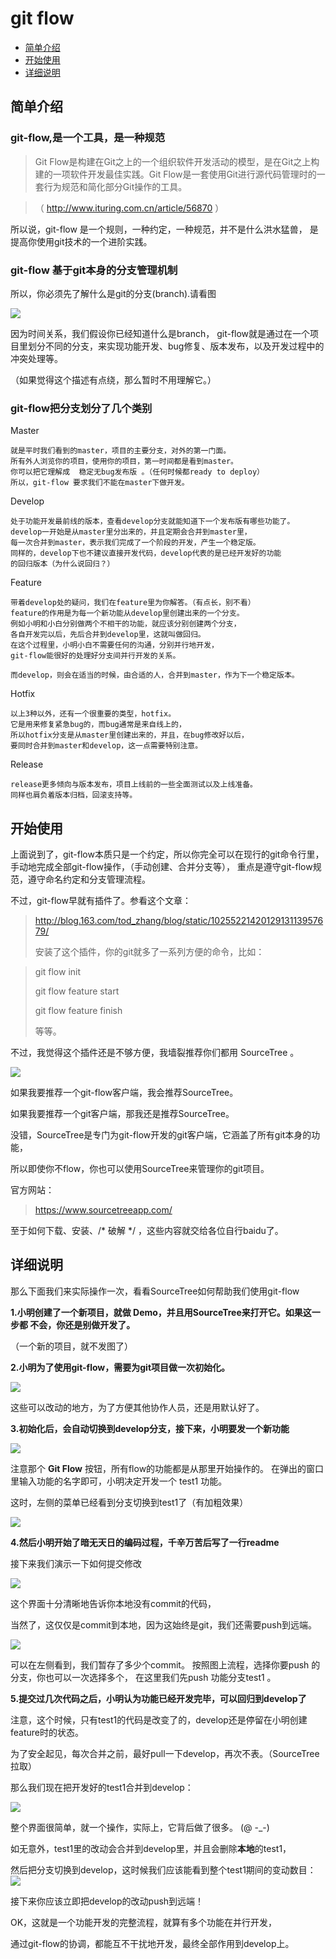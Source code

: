# git flow
- [简单介绍](#c1)
- [开始使用](#c2)
- [详细说明](#c3)



## <a id="c1">简单介绍</a>
### git-flow,是一个工具，是一种规范
		
> 	Git Flow是构建在Git之上的一个组织软件开发活动的模型，是在Git之上构建的一项软件开发最佳实践。Git Flow是一套使用Git进行源代码管理时的一套行为规范和简化部分Git操作的工具。

> （ http://www.ituring.com.cn/article/56870 ）

所以说，git-flow 是一个规则，一种约定，一种规范，并不是什么洪水猛兽，
是提高你使用git技术的一个进阶实践。


### git-flow 基于git本身的分支管理机制
所以，你必须先了解什么是git的分支(branch).请看图

![](https://raw.githubusercontent.com/quickhack/translations/master/git-workflows-and-tutorials/images/git-workflow-release-cycle-2feature.png)

因为时间关系，我们假设你已经知道什么是branch，
git-flow就是通过在一个项目里划分不同的分支，来实现功能开发、bug修复、版本发布，以及开发过程中的冲突处理等。

（如果觉得这个描述有点绕，那么暂时不用理解它。）

### git-flow把分支划分了几个类别
Master
	
	就是平时我们看到的master，项目的主要分支，对外的第一门面。
	所有外人浏览你的项目，使用你的项目，第一时间都是看到master。
	你可以把它理解成  稳定无bug发布版 。（任何时候都ready to deploy）
	所以，git-flow 要求我们不能在master下做开发。
	
Develop

	处于功能开发最前线的版本，查看develop分支就能知道下一个发布版有哪些功能了。
	develop一开始是从master里分出来的，并且定期会合并到master里，
	每一次合并到master，表示我们完成了一个阶段的开发，产生一个稳定版。
	同样的，develop下也不建议直接开发代码，develop代表的是已经开发好的功能
	的回归版本（为什么说回归？）
	
Feature

	带着develop处的疑问，我们在feature里为你解答。（有点长，别不看）
	feature的作用是为每一个新功能从develop里创建出来的一个分支。
	例如小明和小白分别做两个不相干的功能，就应该分别创建两个分支，
	各自开发完以后，先后合并到develop里，这就叫做回归。
	在这个过程里，小明小白不需要任何的沟通，分别并行地开发，
	git-flow能很好的处理好分支间并行开发的关系。
	
	而develop，则会在适当的时候，由合适的人，合并到master，作为下一个稳定版本。
	
Hotfix

	以上3种以外，还有一个很重要的类型，hotfix。
	它是用来修复紧急bug的，而bug通常是来自线上的，
	所以hotfix分支是从master里创建出来的，并且，在bug修改好以后，
	要同时合并到master和develop，这一点需要特别注意。
	
Release

	release更多倾向与版本发布，项目上线前的一些全面测试以及上线准备。
	同样也肩负着版本归档，回滚支持等。

## <a id="c2">开始使用</a>
上面说到了，git-flow本质只是一个约定，所以你完全可以在现行的git命令行里，
手动地完成全部git-flow操作，（手动创建、合并分支等），
重点是遵守git-flow规范，遵守命名约定和分支管理流程。

不过，git-flow早就有插件了。参看这个文章：
> http://blog.163.com/tod_zhang/blog/static/1025522142012913113957679/
> 
> 安装了这个插件，你的git就多了一系列方便的命令，比如：

> git flow init
> 
> git flow feature start
> 
> git flow feature finish  
> 
> 等等。


不过，我觉得这个插件还是不够方便，我墙裂推荐你们都用 SourceTree 。

![](https://www.sourcetreeapp.com/dam/jcr:4c4d9b59-1049-4abc-b773-cc052c17f73c/sourcetree_rgb_slate.png?cdnVersion=fi)

如果我要推荐一个git-flow客户端，我会推荐SourceTree。

如果我要推荐一个git客户端，那我还是推荐SourceTree。

没错，SourceTree是专门为git-flow开发的git客户端，它涵盖了所有git本身的功能，

所以即使你不flow，你也可以使用SourceTree来管理你的git项目。

官方网站：
> https://www.sourcetreeapp.com/

至于如何下载、安装、/* 破解 */ ，这些内容就交给各位自行baidu了。

## <a id="c3">详细说明</a>

那么下面我们来实际操作一次，看看SourceTree如何帮助我们使用git-flow

**1.小明创建了一个新项目，就做 Demo，并且用SourceTree来打开它。如果这一步都
不会，你还是别做开发了。**

（一个新的项目，就不发图了）

**2.小明为了使用git-flow，需要为git项目做一次初始化。**

![](http://lanhao.name/img/upload/1.png)

这些可以改动的地方，为了方便其他协作人员，还是用默认好了。


**3.初始化后，会自动切换到develop分支，接下来，小明要发一个新功能**

![](http://lanhao.name/img/upload/2.png)

注意那个 **Git Flow** 按钮，所有flow的功能都是从那里开始操作的。
在弹出的窗口里输入功能的名字即可，小明决定开发一个 test1 功能。

这时，左侧的菜单已经看到分支切换到test1了（有加粗效果）

![](http://lanhao.name/img/upload/3.png)

**4.然后小明开始了暗无天日的编码过程，千辛万苦后写了一行readme**

接下来我们演示一下如何提交修改

![](http://lanhao.name/img/upload/4.png)

这个界面十分清晰地告诉你本地没有commit的代码，

当然了，这仅仅是commit到本地，因为这始终是git，我们还需要push到远端。

![](http://lanhao.name/img/upload/5.png)

可以在左侧看到，我们暂存了多少个commit。
按照图上流程，选择你要push 的分支，你也可以一次选择多个，
在这里我们先push 功能分支test1 。



**5.提交过几次代码之后，小明认为功能已经开发完毕，可以回归到develop了**

注意，这个时候，只有test1的代码是改变了的，develop还是停留在小明创建feature时的状态。

为了安全起见，每次合并之前，最好pull一下develop，再次不表。（SourceTree拉取）

那么我们现在把开发好的test1合并到develop：

![](http://lanhao.name/img/upload/6.png)

整个界面很简单，就一个操作，实际上，它背后做了很多。   (@  -_-)

如无意外，test1里的改动会合并到develop里，并且会删除**本地**的test1，

然后把分支切换到develop，这时候我们应该能看到整个test1期间的变动数目：
![](http://lanhao.name/img/upload/7.png)

接下来你应该立即把develop的改动push到远端！

OK，这就是一个功能开发的完整流程，就算有多个功能在并行开发，

通过git-flow的协调，都能互不干扰地开发，最终全部作用到develop上。